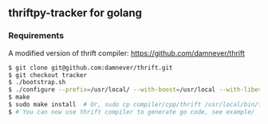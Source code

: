 ## thriftpy-tracker for golang

### Requirements

A modified version of thrift compiler: https://github.com/damnever/thrift

```Bash
$ git clone git@github.com:damnever/thrift.git
$ git checkout tracker
$ ./bootstrap.sh
$ ./configure --prefix=/usr/local/ --with-boost=/usr/local --with-libevent=/usr/local --without-haskell --without-java --without-php --without-nodejs --without-python --without-cpp --without-lua
$ make
$ sudo make install  # Or, sudo cp compiler/cpp/thrift /usr/local/bin/thrift-tracker
$ # You can now use thrift compiler to generate go code, see example/
```
